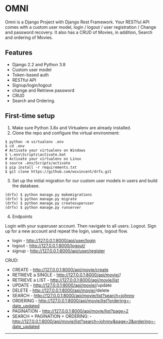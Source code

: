 # OMNI

Omni is a Django Project with Django Rest Framework. Your RESTful API comes with a custom user model, login / logout / user registration / Change and password recovery. It also has a CRUD of Movies, in addition, Search and ordering of Movies.

## Features

- Django 2.2 and Python 3.8
- Custom user model
- Token-based auth
- RESTful API
- Signup/login/logout
- change and Retrieve password
- CRUD
- Search and Ordering.

## First-time setup

1.  Make sure Python 3.8x and Virtualenv are already installed.
2.  Clone the repo and configure the virtual environment:

```
$ python -m virtualenv .env
$ cd .env
# Activate your virtualenv on Windows
$ \.env\Scripts\activate.bat
# Activate your virtualenv on Linux
$ source .env/Scripts/activate
$ pip install -r requirements.txt
$ git clone https://github.com/wsvincent/drfx.git
```

3.  Set up the initial migration for our custom user models in users and build the database.

```
(drfx) $ python manage.py makemigrations
(drfx) $ python manage.py migrate
(drfx) $ python manage.py createsuperuser
(drfx) $ python manage.py runserver
```

4.  Endpoints

Login with your superuser account. Then navigate to all users. Logout. Sign up for a new account and repeat the login, users, logout flow.

- login - http://127.0.0.1:8000/api/user/login
- logout - http://127.0.0.1:8000/logout/
- signup - http://127.0.0.1:8000/api/user/register

CRUD:

 - CREATE - http://127.0.0.1:8000/api/movie/create
 - RETRIEVE a SINGLE - http://127.0.0.1:8000/api/movie/<slug>/
 - RETRIEVE a LIST - http://127.0.0.1:8000/api/movie/list
 - UPDATE - http://127.0.0.1:8000/api/movie/<slug>/update
 - DELETE - http://127.0.0.1:8000/api/movie/<slug>/delete
 - SEARCH - http://127.0.0.1:8000/api/movie/list?search=johnny
 - ORDERING - http://127.0.0.1:8000/api/movie/list?ordering=-date_updated
 - PAGINATION - http://127.0.0.1:8000/api/movie/list?page=2
 - SEARCH + PAGINATION + ORDERING: - http://127.0.0.1:8000/api/movie/list?search=johnny&page=2&ordering=-date_updated

---
